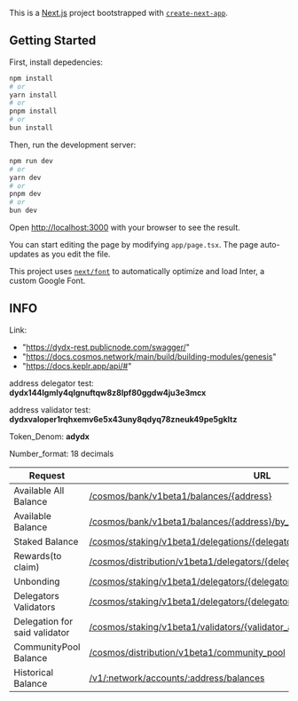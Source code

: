 This is a [Next.js](https://nextjs.org/) project bootstrapped with [`create-next-app`](https://github.com/vercel/next.js/tree/canary/packages/create-next-app).

## Getting Started

First, install depedencies:
```bash
npm install
# or
yarn install
# or
pnpm install
# or
bun install
```

Then, run the development server:

```bash
npm run dev
# or
yarn dev
# or
pnpm dev
# or
bun dev
```

Open [http://localhost:3000](http://localhost:3000) with your browser to see the result.

You can start editing the page by modifying `app/page.tsx`. The page auto-updates as you edit the file.

This project uses [`next/font`](https://nextjs.org/docs/basic-features/font-optimization) to automatically optimize and load Inter, a custom Google Font.

## INFO

Link:
- "https://dydx-rest.publicnode.com/swagger/"
- "https://docs.cosmos.network/main/build/building-modules/genesis"
- "https://docs.keplr.app/api/#"

address delegator test: **dydx144lgmly4qlgnuftqw8z8lpf80ggdw4ju3e3mcx**

address validator test: **dydxvaloper1rqhxemv6e5x43uny8qdyq78zneuk49pe5gkltz**

Token_Denom: **adydx**

Number_format: 18 decimals

| Request  | URL  |  Method |   
|---|---|---|
| Available All Balance          | [/cosmos/bank/v1beta1/balances/{address}](https://dydx-rest.publicnode.com/swagger/#/Query/AllBalance)                                                        | GET |
| Available Balance              | [/cosmos/bank/v1beta1/balances/{address}/by_denom](https://dydx-rest.publicnode.com/swagger/#/Query/Balance)                                                  | GET | 
|  Staked Balance                | [/cosmos/staking/v1beta1/delegations/{delegator_addr}](https://dydx-rest.publicnode.com/swagger/#/Query/DelegatorDelegations)                                 | GET |
| Rewards(to claim)              | [/cosmos/distribution/v1beta1/delegators/{delegator_address}/rewards](https://dydx-rest.publicnode.com/swagger/#/Query/DelegationTotalRewards)                | GET |
| Unbonding                      | [/cosmos/staking/v1beta1/delegators/{delegator_addr}/unbonding_delegations](https://dydx-rest.publicnode.com/swagger/#/Query/DelegatorUnbondingDelegations)   | GET |   
| Delegators Validators          | [/cosmos/staking/v1beta1/delegators/{delegator_addr}/validators](https://dydx-rest.publicnode.com/swagger/#/Query/DelegatorValidators)                        | GET |  
| Delegation for said validator  | [/cosmos/staking/v1beta1/validators/{validator_addr}/delegations/{delegator_addr}](https://dydx-rest.publicnode.com/swagger/#/Query/Delegation)               | GET |  
| CommunityPool Balance          | [/cosmos/distribution/v1beta1/community_pool](https://dydx-rest.publicnode.com/swagger/#/Query/CommunityPool)                                                 | GET |  
| Historical Balance             | [/v1/:network/accounts/:address/balances](https://apis.mintscan.io/)                                                                                          | GET |  

